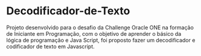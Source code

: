 # Decodificador-de-Texto
Projeto desenvolvido para o desafio da Challenge Oracle ONE na formação de Iniciante em Programação, com o objetivo de aprender o básico da lógica de programação e Java Script, foi proposto fazer um decodificador e codificador de texto em Javascript.
